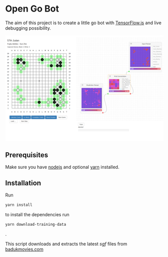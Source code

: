 # Open Go Bot

The aim of this project is to create a little go bot with [TensorFlow.js](https://github.com/tensorflow/tfjs) and live debugging possibility.

![Screenshot Game](./docs/assets/screenshot.png)

## Prerequisites

Make sure you have [nodejs](https://nodejs.org/en/) and optional [yarn](https://yarnpkg.com/en/) installed.

## Installation

Run

```sh
yarn install
```

to install the dependencies run

```sh
yarn download-training-data
```

.

This script downloads and extracts the latest *sgf* files from [badukmovies.com](https://badukmovies.com/pro_games/download)
